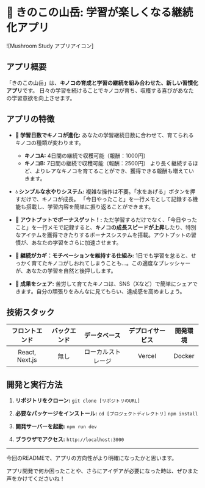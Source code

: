 # 🍄 きのこの山岳: 学習が楽しくなる継続化アプリ

![Mushroom Study アプリアイコン] 

## アプリ概要

「きのこの山岳」は、**キノコの育成と学習の継続を組み合わせた、新しい習慣化アプリ**です。
日々の学習を続けることでキノコが育ち、収穫する喜びがあなたの学習意欲を向上させます。

## アプリの特徴

- **🍄 学習日数でキノコが進化:**
  あなたの学習継続日数に合わせて、育てられるキノコの種類が変わります。
  - **キノコA:** 4日間の継続で収穫可能（報酬：1000円）
  - **キノコB:** 7日間の継続で収穫可能（報酬：2500円）
  より長く継続するほど、よりレアなキノコを育てることができ、獲得できる報酬も増えていきます。

- **💧 シンプルな水やりシステム:**
  複雑な操作は不要。「水をあげる」ボタンを押すだけで、キノコが成長。
  「今日やったこと」を一行メモとして記録する機能も搭載し、学習内容を簡単に振り返ることができます。

- **🌟 アウトプットでボーナスゲット！:**
  ただ学習するだけでなく、「今日やったこと」を一行メモで記録すると、**キノコの成長スピードが上昇**したり、特別なアイテムを獲得できたりするボーナスシステムを搭載。アウトプットの習慣が、あなたの学習をさらに加速させます。

- **🌱 継続がカギ：モチベーションを維持する仕組み:**
  1日でも学習を怠ると、せっかく育てたキノコがしおれてしまうことも…。この適度なプレッシャーが、あなたの学習を自然と後押しします。

- **📸 成果をシェア:**
  苦労して育てたキノコは、SNS（Xなど）で簡単にシェアできます。自分の頑張りをみんなに見てもらい、達成感を高めましょう。

## 技術スタック

| フロントエンド | バックエンド | データベース | デプロイサービス | 開発環境 |
| :---: | :---: | :---: | :---: | :---: |
| React, Next.js | 無し | ローカルストレージ | Vercel | Docker |

## 開発と実行方法

1.  **リポジトリをクローン:**
    `git clone [リポジトリのURL]`

2.  **必要なパッケージをインストール:**
    `cd [プロジェクトディレクトリ]`
    `npm install`

3.  **開発サーバーを起動:**
    `npm run dev`

4.  **ブラウザでアクセス:**
    `http://localhost:3000`

---

今回のREADMEで、アプリの方向性がより明確になったかと思います。

アプリ開発で何か困ったことや、さらにアイデアが必要になった時は、ぜひまた声をかけてくださいね！
